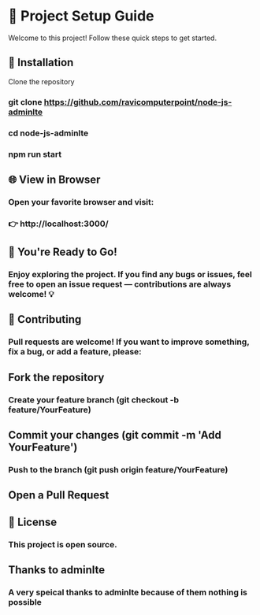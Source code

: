 # 🚀 Project Setup Guide
Welcome to this project! Follow these quick steps to get started.

## 🔧 Installation
Clone the repository

### git clone https://github.com/ravicomputerpoint/node-js-adminlte
### cd node-js-adminlte
### npm run start

## 🌐 View in Browser
### Open your favorite browser and visit:

### 👉 http://localhost:3000/

## 🎉 You're Ready to Go!
### Enjoy exploring the project. If you find any bugs or issues, feel free to open an issue request — contributions are always welcome! 💡

## 🤝 Contributing
### Pull requests are welcome! If you want to improve something, fix a bug, or add a feature, please:

## Fork the repository

### Create your feature branch (git checkout -b feature/YourFeature)

## Commit your changes (git commit -m 'Add YourFeature')

### Push to the branch (git push origin feature/YourFeature)

## Open a Pull Request

## 📄 License
### This project is open source.

## Thanks to adminlte
### A very speical thanks to adminlte because of them nothing is possible

